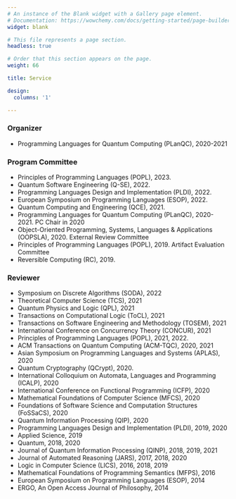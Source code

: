 ```yaml
---
# An instance of the Blank widget with a Gallery page element.
# Documentation: https://wowchemy.com/docs/getting-started/page-builder/
widget: blank

# This file represents a page section.
headless: true

# Order that this section appears on the page.
weight: 66

title: Service

design:
  columns: '1'

---
```


### Organizer
- Programming Languages for Quantum Computing (PLanQC), 2020-2021

### Program Committee
- Principles of Programming Languages (POPL), 2023. 
- Quantum Software Engineering (Q-SE), 2022.
- Programming Languages Design and Implementation (PLDI), 2022. 
- European Symposium on Programming Languages (ESOP), 2022. 
- Quantum Computing and Engineering (QCE), 2021.
- Programming Languages for Quantum Computing (PLanQC), 2020-2021. PC Chair in 2020
- Object-Oriented Programming, Systems, Languages & Applications (OOPSLA), 2020. External Review Committee
- Principles of Programming Languages (POPL), 2019. Artifact Evaluation Committee
- Reversible Computing (RC), 2019. 

### Reviewer
- Symposium on Discrete Algorithms (SODA), 2022
- Theoretical Computer Science (TCS), 2021
- Quantum Physics and Logic (QPL), 2021
- Transactions on Computational Logic (ToCL), 2021
- Transactions on Software Engineering and Methodology (TOSEM), 2021
- International Conference on Concurrency Theory (CONCUR), 2021
- Principles of Programming Languages (POPL), 2021, 2022.
- ACM Transactions on Quantum Computing (ACM-TQC), 2020, 2021 
- Asian Symposium on Programming Languages and Systems (APLAS), 2020 
- Quantum Cryptography (QCrypt), 2020.
- International Colloquium on Automata, Languages and Programming (ICALP), 2020
- International Conference on Functional Programming (ICFP), 2020
- Mathematical Foundations of Computer Science (MFCS), 2020
- Foundations of Software Science and Computation Structures (FoSSaCS), 2020
- Quantum Information Processing (QIP), 2020
- Programming Languages Design and Implementation (PLDI), 2019, 2020
- Applied Science, 2019 
- Quantum, 2018, 2020
- Journal of Quantum Information Processing (QINP), 2018, 2019, 2021
- Journal of Automated Reasoning (JARS), 2017, 2018, 2020
- Logic in Computer Science (LICS), 2016, 2018, 2019
- Mathematical Foundations of Programming Semantics (MFPS), 2016
- European Symposium on Programming Languages (ESOP), 2014
- ERGO, An Open Access Journal of Philosophy, 2014

